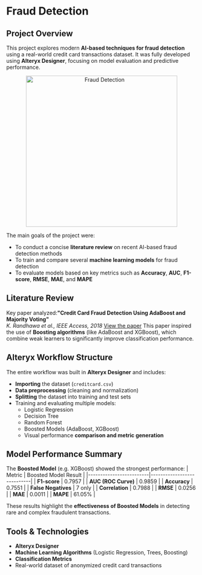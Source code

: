 # Fraud Detection

## Project Overview
This project explores modern **AI-based techniques for fraud detection** using a real-world credit card transactions dataset. It was fully developed using **Alteryx Designer**, focusing on model evaluation and predictive performance.

<p align="center">
  <img src="https://echopx.in/wp-content/uploads/2023/01/Credit-card-activation-fraud.png" 
       alt="Fraud Detection" 
       width="400"/>
</p>

The main goals of the project were:
- To conduct a concise **literature review** on recent AI-based fraud detection methods
- To train and compare several **machine learning models** for fraud detection
- To evaluate models based on key metrics such as **Accuracy**, **AUC**, **F1-score**, **RMSE**, **MAE**, and **MAPE**


## Literature Review
Key paper analyzed:**"Credit Card Fraud Detection Using AdaBoost and Majority Voting"**  
*K. Randhawa et al., IEEE Access, 2018*  [View the paper](https://ieeexplore.ieee.org/abstract/document/8292883/)
This paper inspired the use of **Boosting algorithms** (like AdaBoost and XGBoost), which combine weak learners to significantly improve classification performance.


## Alteryx Workflow Structure
The entire workflow was built in **Alteryx Designer** and includes:
- **Importing** the dataset (`creditcard.csv`)
- **Data preprocessing** (cleaning and normalization)
- **Splitting** the dataset into training and test sets
- Training and evaluating multiple models:
  - Logistic Regression
  - Decision Tree
  - Random Forest
  - Boosted Models (AdaBoost, XGBoost)
  - Visual performance **comparison and metric generation**


## Model Performance Summary
The **Boosted Model** (e.g. XGBoost) showed the strongest performance:
| Metric                  | Boosted Model Result       |
|-------------------------|----------------------------|
| **F1-score**            | 0.7957                     |
| **AUC (ROC Curve)**     | 0.9859                     |
| **Accuracy**            | 0.7551                     |
| **False Negatives**     | 7 only                     |
| **Correlation**         | 0.7988                     |
| **RMSE**                | 0.0256                     |
| **MAE**                 | 0.0011                     |
| **MAPE**                | 61.05%                     |

These results highlight the **effectiveness of Boosted Models** in detecting rare and complex fraudulent transactions.


## Tools & Technologies
- **Alteryx Designer**
- **Machine Learning Algorithms** (Logistic Regression, Trees, Boosting)
- **Classification Metrics**
- Real-world dataset of anonymized credit card transactions
